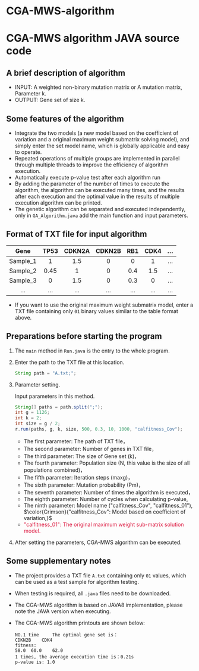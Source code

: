 # CGA-MWS-algorithm

# CGA-MWS algorithm JAVA source code

## A brief description of algorithm

* INPUT: A weighted non-binary mutation matrix or A mutation matrix, Parameter k.
* OUTPUT: Gene set of size k.

## Some features of the algorithm

* Integrate the two models (a new model based on the coefficient of variation and a original maximum weight submatrix solving model), and simply enter the set model name, which is globally applicable and easy to operate.
* Repeated operations of multiple groups are implemented in parallel through multiple threads to improve the efficiency of algorithm execution.
* Automatically execute p-value test after each algorithm run
* By adding the parameter of the number of times to execute the algorithm, the algorithm can be executed many times, and the results after each execution and the optimal value in the results of multiple execution algorithm can be printed.
* The genetic algorithm can be separated and executed independently, only in `GA_Algorithm.java` add the main function and input parameters.

## Format of TXT file for input algorithm
| Gene | TP53 | CDKN2A | CDKN2B| RB1 | CDK4| … |
| :--: | :--: | :--: | :--: | :--: | :--: | :--: |
| Sample_1 | 1 | 1.5 | 0 | 0 | 1 | … |
| Sample_2 | 0.45 | 1 | 0 | 0.4 | 1.5 | … |
| Sample_3 | 0 | 1.5 | 0 | 0.3 | 0 | … |
| … | … | … | … | … | … | … |
* If you want to use the original maximum weight submatrix model, enter a TXT file containing only `01` binary values similar to the table format above.

## Preparations before starting the program

1. The `main` method in `Run.java` is the entry to the whole program.

2. Enter the path to the TXT file at this location.
   ```Java
   String path = "A.txt;";
   ```
   
3. Parameter setting.

   Input parameters in this method.
   ```Java
   String[] paths = path.split(";");
   int g = 1126;
   int k = 2;
   int size = g / 2;
   r.run(paths, g, k, size, 500, 0.3, 10, 1000, "calfitness_Cov");   
   ``` 
   * The first   parameter:  The path of TXT file，
   * The second  parameter:  Number of genes in TXT file，
   * The third   parameter:  The size of Gene set (k)，
   * The fourth  parameter:  Population size (N, this value is the size of all populations combined)，
   * The fifth   parameter:  Iteration steps (maxg)，
   * The sixth   parameter:  Mutation probability (Pm)，
   * The seventh parameter:  Number of times the algorithm is executed，
   * The eighth  parameter:  Number of cycles when calculating p-value,
   * The ninth   parameter:  Model name ("calfitness_Cov", "calfitness_01"),
   $\color{Crimson}{"calfitness_Cov": Model based on coefficient of variation,}$
   * <font color=Crimson>"calfitness_01":  The original maximum weight sub-matrix solution model.</font>
       
4. After setting the parameters, CGA-MWS algorithm can be executed.

## Some supplementary notes

* The project provides a TXT file `A.txt` containing only `01` values, which can be used as a test sample for algorithm testing.
* When testing is required, all `.java` files need to be downloaded.
* The CGA-MWS algorithm is based on JAVA8 implementation, please note the JAVA version when executing.
* The CGA-MWS algorithm printouts are shown below:

      NO.1 time 	The optimal gene set is：
      CDKN2B	CDK4	
      fitness:
      58.0	60.0	62.0	
      1 times, the average execution time is：0.21s
      p-value is: 1.0

